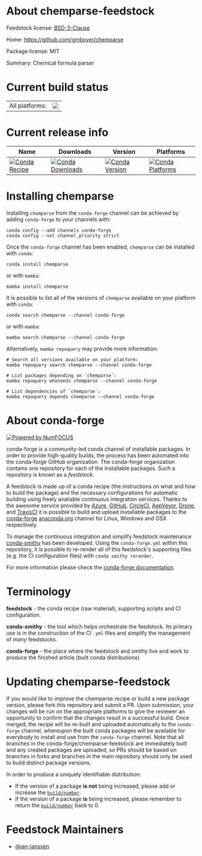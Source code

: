 About chemparse-feedstock
=========================

Feedstock license: [BSD-3-Clause](https://github.com/conda-forge/chemparse-feedstock/blob/main/LICENSE.txt)

Home: https://github.com/gmboyer/chemparse

Package license: MIT

Summary: Chemical formula parser

Current build status
====================


<table><tr><td>All platforms:</td>
    <td>
      <a href="https://dev.azure.com/conda-forge/feedstock-builds/_build/latest?definitionId=22484&branchName=main">
        <img src="https://dev.azure.com/conda-forge/feedstock-builds/_apis/build/status/chemparse-feedstock?branchName=main">
      </a>
    </td>
  </tr>
</table>

Current release info
====================

| Name | Downloads | Version | Platforms |
| --- | --- | --- | --- |
| [![Conda Recipe](https://img.shields.io/badge/recipe-chemparse-green.svg)](https://anaconda.org/conda-forge/chemparse) | [![Conda Downloads](https://img.shields.io/conda/dn/conda-forge/chemparse.svg)](https://anaconda.org/conda-forge/chemparse) | [![Conda Version](https://img.shields.io/conda/vn/conda-forge/chemparse.svg)](https://anaconda.org/conda-forge/chemparse) | [![Conda Platforms](https://img.shields.io/conda/pn/conda-forge/chemparse.svg)](https://anaconda.org/conda-forge/chemparse) |

Installing chemparse
====================

Installing `chemparse` from the `conda-forge` channel can be achieved by adding `conda-forge` to your channels with:

```
conda config --add channels conda-forge
conda config --set channel_priority strict
```

Once the `conda-forge` channel has been enabled, `chemparse` can be installed with `conda`:

```
conda install chemparse
```

or with `mamba`:

```
mamba install chemparse
```

It is possible to list all of the versions of `chemparse` available on your platform with `conda`:

```
conda search chemparse --channel conda-forge
```

or with `mamba`:

```
mamba search chemparse --channel conda-forge
```

Alternatively, `mamba repoquery` may provide more information:

```
# Search all versions available on your platform:
mamba repoquery search chemparse --channel conda-forge

# List packages depending on `chemparse`:
mamba repoquery whoneeds chemparse --channel conda-forge

# List dependencies of `chemparse`:
mamba repoquery depends chemparse --channel conda-forge
```


About conda-forge
=================

[![Powered by
NumFOCUS](https://img.shields.io/badge/powered%20by-NumFOCUS-orange.svg?style=flat&colorA=E1523D&colorB=007D8A)](https://numfocus.org)

conda-forge is a community-led conda channel of installable packages.
In order to provide high-quality builds, the process has been automated into the
conda-forge GitHub organization. The conda-forge organization contains one repository
for each of the installable packages. Such a repository is known as a *feedstock*.

A feedstock is made up of a conda recipe (the instructions on what and how to build
the package) and the necessary configurations for automatic building using freely
available continuous integration services. Thanks to the awesome service provided by
[Azure](https://azure.microsoft.com/en-us/services/devops/), [GitHub](https://github.com/),
[CircleCI](https://circleci.com/), [AppVeyor](https://www.appveyor.com/),
[Drone](https://cloud.drone.io/welcome), and [TravisCI](https://travis-ci.com/)
it is possible to build and upload installable packages to the
[conda-forge](https://anaconda.org/conda-forge) [anaconda.org](https://anaconda.org/)
channel for Linux, Windows and OSX respectively.

To manage the continuous integration and simplify feedstock maintenance
[conda-smithy](https://github.com/conda-forge/conda-smithy) has been developed.
Using the ``conda-forge.yml`` within this repository, it is possible to re-render all of
this feedstock's supporting files (e.g. the CI configuration files) with ``conda smithy rerender``.

For more information please check the [conda-forge documentation](https://conda-forge.org/docs/).

Terminology
===========

**feedstock** - the conda recipe (raw material), supporting scripts and CI configuration.

**conda-smithy** - the tool which helps orchestrate the feedstock.
                   Its primary use is in the construction of the CI ``.yml`` files
                   and simplify the management of *many* feedstocks.

**conda-forge** - the place where the feedstock and smithy live and work to
                  produce the finished article (built conda distributions)


Updating chemparse-feedstock
============================

If you would like to improve the chemparse recipe or build a new
package version, please fork this repository and submit a PR. Upon submission,
your changes will be run on the appropriate platforms to give the reviewer an
opportunity to confirm that the changes result in a successful build. Once
merged, the recipe will be re-built and uploaded automatically to the
`conda-forge` channel, whereupon the built conda packages will be available for
everybody to install and use from the `conda-forge` channel.
Note that all branches in the conda-forge/chemparse-feedstock are
immediately built and any created packages are uploaded, so PRs should be based
on branches in forks and branches in the main repository should only be used to
build distinct package versions.

In order to produce a uniquely identifiable distribution:
 * If the version of a package **is not** being increased, please add or increase
   the [``build/number``](https://docs.conda.io/projects/conda-build/en/latest/resources/define-metadata.html#build-number-and-string).
 * If the version of a package **is** being increased, please remember to return
   the [``build/number``](https://docs.conda.io/projects/conda-build/en/latest/resources/define-metadata.html#build-number-and-string)
   back to 0.

Feedstock Maintainers
=====================

* [@jan-janssen](https://github.com/jan-janssen/)

